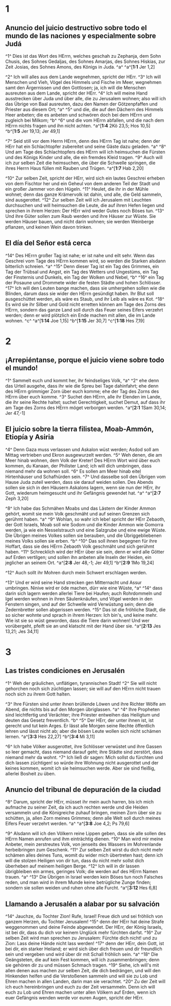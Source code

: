 # 1
## Anuncio del juicio destructivo sobre todo el mundo de las naciones y especialmente sobre Judá
^1^ Dies ist das Wort des HErrn, welches geschah zu Zephanja, dem Sohn Chusis, des Sohnes Gedaljas, des Sohnes Amarjas, des Sohnes Hiskias, zur Zeit Josias, des Sohnes Amons, des Königs in Juda. ^a^ 
^a^[**1:1** Jer 1,2]

^2^ Ich will alles aus dem Lande wegnehmen, spricht der HErr. ^3^ Ich will Menschen und Vieh, Vögel des Himmels und Fische im Meer, wegnehmen samt den Ärgernissen und den Gottlosen; ja, ich will die Menschen ausreuten aus dem Lande, spricht der HErr. ^4^ Ich will meine Hand ausstrecken über Juda und über alle, die zu Jerusalem wohnen; also will ich das Übrige von Baal ausreuten, dazu den Namen der Götzenpfaffen und Priester aus diesem Ort; ^a^ ^5^ und die, die auf den Dächern des Himmels Heer anbeten; die es anbeten und schwören doch bei dem HErrn und zugleich bei Milkom; ^b^ ^6^ und die vom HErrn abfallen, und die nach dem HErrn nichts fragen und ihn nicht achten. 
^a^[**1:4** 2Kö 23,5; Hos 10,5] ^b^[**1:5** Jer 19,13; Jer 49,1]

^7^ Seid still vor dem Herrn HErrn, denn des HErrn Tag ist nahe; denn der HErr hat ein Schlachtopfer zubereitet und seine Gäste dazu geladen. ^a^ ^8^ Und am Tage des Schlachtopfers des HErrn will ich heimsuchen die Fürsten und des Königs Kinder und alle, die ein fremdes Kleid tragen. ^9^ Auch will ich zur selben Zeit die heimsuchen, die über die Schwelle springen, die ihres Herrn Haus füllen mit Rauben und Trügen. 
^a^[**1:7** Hab 2,20]

^10^ Zur selben Zeit, spricht der HErr, wird sich ein lautes Geschrei erheben von dem Fischtor her und ein Geheul von dem anderen Teil der Stadt und ein großer Jammer von den Hügeln. ^11^ Heulet, die ihr in der Mühle wohnet; denn das ganze Krämervolk ist dahin, und alle, die Geld sammeln, sind ausgerottet. ^12^ Zur selben Zeit will ich Jerusalem mit Leuchten durchsuchen und will heimsuchen die Leute, die auf ihren Hefen liegen und sprechen in ihrem Herzen: Der HErr wird weder Gutes noch Böses tun. ^13^ Und ihre Güter sollen zum Raub werden und ihre Häuser zur Wüste. Sie werden Häuser bauen, und nicht darin wohnen; sie werden Weinberge pflanzen, und keinen Wein davon trinken. 

## El día del Señor está cerca
^14^ Des HErrn großer Tag ist nahe; er ist nahe und eilt sehr. Wenn das Geschrei vom Tage des HErrn kommen wird, so werden die Starken alsdann bitterlich schreien. ^a^ ^15^ Denn dieser Tag ist ein Tag des Grimmes, ein Tag der Trübsal und Angst, ein Tag des Wetters und Ungestüms, ein Tag der Finsternis und Dunkels, ein Tag der Wolken und Nebel, ^b^ ^16^ ein Tag der Posaune und Drommete wider die festen Städte und hohen Schlösser. ^17^ Ich will den Leuten bange machen, dass sie umhergehen sollen wie die Blinden, darum dass sie wider den HErrn gesündigt haben. Ihr Blut soll ausgeschüttet werden, als wäre es Staub, und ihr Leib als wäre es Kot. ^18^ Es wird sie ihr Silber und Gold nicht erretten können am Tage des Zorns des HErrn, sondern das ganze Land soll durch das Feuer seines Eifers verzehrt werden; denn er wird plötzlich ein Ende machen mit allen, die im Lande wohnen. ^c^ 
^a^[**1:14** Joe 1,15] ^b^[**1:15** Jer 30,7] ^c^[**1:18** Hes 7,19]

# 2
## ¡Arrepiéntanse, porque el juicio viene sobre todo el mundo!
^1^ Sammelt euch und kommt her, ihr feindseliges Volk, ^a^ ^2^ ehe denn das Urteil ausgehe, dass ihr wie die Spreu bei Tage dahinfahrt; ehe denn des HErrn grimmiger Zorn über euch komme; ehe der Tag des Zorns des HErrn über euch komme. ^3^ Suchet den HErrn, alle ihr Elenden im Lande, die ihr seine Rechte haltet; suchet Gerechtigkeit, suchet Demut, auf dass ihr am Tage des Zorns des HErrn möget verborgen werden. 
^a^[**2:1** 1Sam 30,14; Jer 47,-1]

## El juicio sobre la tierra filistea, Moab-Ammón, Etiopía y Asiria
^4^ Denn Gaza muss verlassen und Askalon wüst werden; Asdod soll am Mittag vertrieben und Ekron ausgewurzelt werden. ^5^ Weh denen, die am Meer hinab wohnen, dem Volk der Kreter! Des HErrn Wort wird über euch kommen, du Kanaan, der Philister Land; ich will dich umbringen, dass niemand mehr da wohnen soll. ^6^ Es sollen am Meer hinab eitel Hirtenhäuser und Schafhürden sein. ^7^ Und dasselbe soll den Übrigen vom Hause Juda zuteil werden, dass sie darauf weiden sollen. Des Abends sollen sie sich in den Häusern Askalons lagern, wenn sie nun der HErr, ihr Gott, wiederum heimgesucht und ihr Gefängnis gewendet hat. ^a^ 
^a^[**2:7** Zeph 3,20]

^8^ Ich habe das Schmähen Moabs und das Lästern der Kinder Ammon gehört, womit sie mein Volk geschmäht und auf seinen Grenzen sich gerühmt haben. ^a^ ^9^ Wohlan, so wahr ich lebe! spricht der HErr Zebaoth, der Gott Israels, Moab soll wie Sodom und die Kinder Ammon wie Gomorra werden, ja wie ein Nesselstrauch und eine Salzgrube und eine ewige Wüste. Die Übrigen meines Volkes sollen sie berauben, und die Übriggebliebenen meines Volks sollen sie erben. ^b^ ^10^ Das soll ihnen begegnen für ihre Hoffart, dass sie des HErrn Zebaoth Volk geschmäht und sich gerühmt haben. ^11^ Schrecklich wird der HErr über sie sein, denn er wird alle Götter auf Erden vertilgen; und sollen ihn anbeten alle Inseln der Heiden, ein jeglicher an seinem Ort. 
^a^[**2:8** Jer 48,-1; Jer 49,1] ^b^[**2:9** 1Mo 19,24]

^12^ Auch sollt ihr Mohren durch mein Schwert erschlagen werden. 

^13^ Und er wird seine Hand strecken gen Mitternacht und Assur umbringen. Ninive wird er öde machen, dürr wie eine Wüste, ^a^ ^14^ dass darin sich lagern werden allerlei Tiere bei Haufen; auch Rohrdommeln und Igel werden wohnen in ihren Säulenknäufen, und Vögel werden in den Fenstern singen, und auf der Schwelle wird Verwüstung sein; denn die Zedernbretter sollen abgerissen werden. ^15^ Das ist die fröhliche Stadt, die so sicher wohnte und sprach in ihrem Herzen: Ich bin's, und keine mehr. Wie ist sie so wüst geworden, dass die Tiere darin wohnen! Und wer vorübergeht, pfeift sie an und klatscht mit der Hand über sie.
^a^[**2:13** Jes 13,21; Jes 34,11]

# 3
## Las tristes condiciones en Jerusalén
^1^ Weh der gräulichen, unflätigen, tyrannischen Stadt! ^2^ Sie will nicht gehorchen noch sich züchtigen lassen; sie will auf den HErrn nicht trauen noch sich zu ihrem Gott halten. 

^3^ Ihre Fürsten sind unter ihnen brüllende Löwen und ihre Richter Wölfe am Abend, die nichts bis auf den Morgen übriglassen. ^a^ ^4^ Ihre Propheten sind leichtfertig und Verächter; ihre Priester entweihen das Heiligtum und deuten das Gesetz freventlich. ^b^ ^5^ Der HErr, der unter ihnen ist, ist gerecht und tut kein Arges. Er lässt alle Morgen seine Rechte öffentlich lehren und lässt nicht ab; aber die bösen Leute wollen sich nicht schämen lernen. 
^a^[**3:3** Hes 22,27] ^b^[**3:4** Mi 3,11]

^6^ Ich habe Völker ausgerottet, ihre Schlösser verwüstet und ihre Gassen so leer gemacht, dass niemand darauf geht; ihre Städte sind zerstört, dass niemand mehr da wohnt. ^7^ Ich ließ dir sagen: Mich sollst du fürchten und dich lassen züchtigen! so würde ihre Wohnung nicht ausgerottet und der keines kommen, womit ich sie heimsuchen werde. Aber sie sind fleißig, allerlei Bosheit zu üben. 

## Anuncio del tribunal de depuración de la ciudad
^8^ Darum, spricht der HErr, müsset ihr mein auch harren, bis ich mich aufmache zu seiner Zeit, da ich auch rechten werde und die Heiden versammeln und die Königreiche zuhauf bringen, meinen Zorn über sie zu schütten, ja, allen Zorn meines Grimmes; denn alle Welt soll durch meines Eifers Feuer verzehrt werden. ^a^ 
^a^[**3:8** Joe 4,2; Ps 79,6]

^9^ Alsdann will ich den Völkern reine Lippen geben, dass sie alle sollen des HErrn Namen anrufen und ihm einträchtig dienen. ^10^ Man wird mir meine Anbeter, mein zerstreutes Volk, von jenseits des Wassers im Mohrenlande herbeibringen zum Geschenk. ^11^ Zur selben Zeit wirst du dich nicht mehr schämen alles deines Tuns, womit du wider mich übertreten hast; denn ich will die stolzen Heiligen von dir tun, dass du nicht mehr sollst dich überheben auf meinem heiligen Berge. ^12^ Ich will in dir lassen übrigbleiben ein armes, geringes Volk; die werden auf des HErrn Namen trauen. ^a^ ^13^ Die Übrigen in Israel werden kein Böses tun noch Falsches reden, und man wird in ihrem Munde keine betrügliche Zunge finden; sondern sie sollen weiden und ruhen ohne alle Furcht. 
^a^[**3:12** Hes 6,8]

## Llamando a Jerusalén a alabar por su salvación
^14^ Jauchze, du Tochter Zion! Rufe, Israel! Freue dich und sei fröhlich von ganzem Herzen, du Tochter Jerusalem! ^15^ denn der HErr hat deine Strafe weggenommen und deine Feinde abgewendet. Der HErr, der König Israels, ist bei dir, dass du dich vor keinem Unglück mehr fürchten darfst. ^16^ Zur selben Zeit wird man sprechen zu Jerusalem: Fürchte dich nicht! und zu Zion: Lass deine Hände nicht lass werden! ^17^ denn der HErr, dein Gott, ist bei dir, ein starker Heiland; er wird sich über dich freuen und dir freundlich sein und vergeben und wird über dir mit Schall fröhlich sein. ^a^ ^18^ Die Geängsteten, die auf kein Fest kommen, will ich zusammenbringen; denn sie gehören dir zu und müssen Schmach tragen. ^19^ Siehe, ich will's mit allen denen aus machen zur selben Zeit, die dich bedrängen, und will den Hinkenden helfen und die Verstoßenen sammeln und will sie zu Lob und Ehren machen in allen Landen, darin man sie verachtet. ^20^ Zu der Zeit will ich euch hereinbringen und euch zu der Zeit versammeln. Denn ich will euch zu Lob und Ehren machen unter allen Völkern auf Erden, wenn ich euer Gefängnis wenden werde vor euren Augen, spricht der HErr.